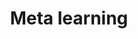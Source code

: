 ---
title: Meta learning
references:
 - "[Meta learning (computer science) - Wikipedia](https://en.wikipedia.org/wiki/Meta_learning_(computer_science))"
---